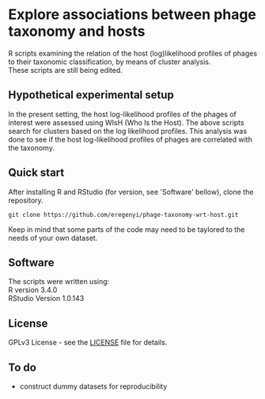 # Explore associations between phage taxonomy and hosts

R scripts examining the relation of the host (log)likelihood profiles of phages to their taxonomic classification, by means of cluster analysis. <br />
These scripts are still being edited.

## Hypothetical experimental setup

In the present setting, the host log-likelihood profiles of the phages of interest were assessed using WIsH (Who Is the Host). The above scripts search for clusters based on the log likelihood profiles. This analysis was done to see if the host log-likelihood profiles of phages are correlated with the taxonomy.

## Quick start
After installing R and RStudio (for version, see 'Software' bellow), clone the repository. <br />

```git clone https://github.com/eregenyi/phage-taxonomy-wrt-host.git```

Keep in mind that some parts of the code may need to be taylored to the needs of your own dataset. 

## Software

The scripts were written using: <br />
R version 3.4.0 <br />
RStudio Version 1.0.143

## License

GPLv3 License - see the [LICENSE](https://github.com/eregenyi/phage-taxonomy-wrt-host/blob/master/LICENSE) file for details.

## To do
- construct dummy datasets for reproducibility
